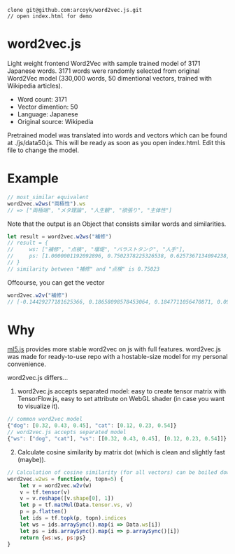 ```
clone git@github.com:arcoyk/word2vec.js.git
// open index.html for demo
```

# word2vec.js
Light weight frontend Word2Vec with sample trained model of 3171 Japanese words. 3171 words were randomly selected from original Word2Vec model (330,000 words, 50 dimentional vectors, trained with Wikipedia articles).

- Word count: 3171
- Vector dimention: 50
- Language: Japanese
- Original source: Wikipedia

Pretrained model was translated into words and vectors which can be found at ./js/data50.js. This will be ready as soon as you open index.html. Edit this file to change the model.

# Example
```js
// most_similar equivalent
word2vec.w2ws("両極性").ws
// => ["両極端", "メタ理論", "人生観", "欲張り", "主体性"] 
```

Note that the output is an Object that consists similar words and similarities.
```js
let result = word2vec.w2ws("補修")
// result = {
//     ws: ["補修", "点検", "堰堤", "バラストタンク", "人手"],
//     ps: [1.0000001192092896, 0.7502378225326538, 0.6257367134094238, 0.6090835928916931, 0.5916973352432251]
// }
// similarity between "補修" and "点検" is 0.75023
```

Offcourse, you can get the vector
```js
word2vec.w2v("補修")
// [-0.14429277181625366, 0.18658098578453064, 0.1847711056470871, 0.09209378808736801, -0.0679391548037529, 0.16327759623527527, -0.031874626874923706, -0.16484060883522034, -0.06378225237131119, 0.023497363552451134, 0.0020464088302105665, 0.17774838209152222, 0.02699054591357708, 0.16259080171585083, 0.28372877836227417, 0.07724079489707947, -0.2403295338153839, -0.0819578692317009, 0.20890462398529053, -0.028673263266682625, 0.009770154021680355, 0.13413363695144653, 0.011923604644834995, -0.11731985211372375, -0.10551074147224426, 0.08331461250782013, 0.004097146913409233, 0.24513141810894012, -0.030268225818872452, -0.01968240551650524, 0.01812598668038845, 0.06748735904693604, 0.09437521547079086, -0.0255605336278677, 0.01223302073776722, -0.016752682626247406, -0.0056835669092834, 0.008190684020519257, -0.4212040603160858, -0.0371280238032341, 0.1373198926448822, -0.1416447013616562, -0.12562932074069977, 0.3315233290195465, 0.12790662050247192, -0.11261098831892014, -0.011190776713192463, -0.17273341119289398, 0.15604254603385925, 0.17403298616409302]
```

# Why
[ml5.js](https://ml5js.org/reference/api-Word2vec/) provides more stable word2vec on js with full features. word2vec.js was made for ready-to-use repo with a hostable-size model for my personal convenience. 

word2vec.js differs...

1. word2vec.js accepts separated model: easy to create tensor matrix with TensorFlow.js, easy to set attribute on WebGL shader (in case you want to visualize it).

```js
// common word2vec model
{"dog": [0.32, 0.43, 0.45], "cat": [0.12, 0.23, 0.54]}
// word2vec.js accepts separated model
{"ws": ["dog", "cat"], "vs": [[0.32, 0.43, 0.45], [0.12, 0.23, 0.54]]}
```

2. Calculate cosine similarity by matrix dot (which is clean and slightly fast (maybe)). 

```js
// Calculation of cosine similarity (for all vectors) can be boiled down to a simple matrix dot which will be done by TensorFlow
word2vec.w2ws = function(w, topn=5) {
    let v = word2vec.w2v(w)
    v = tf.tensor(v)
    v = v.reshape([v.shape[0], 1])
    let p = tf.matMul(Data.tensor.vs, v)
    p = p.flatten()
    let ids = tf.topk(p, topn).indices
    let ws = ids.arraySync().map(i => Data.ws[i])
    let ps = ids.arraySync().map(i => p.arraySync()[i])
    return {ws:ws, ps:ps}
}
```
